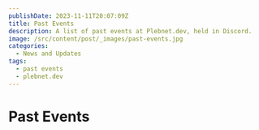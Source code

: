```yaml
---
publishDate: 2023-11-11T20:07:09Z
title: Past Events
description: A list of past events at Plebnet.dev, held in Discord.
image: /src/content/post/_images/past-events.jpg
categories:
  - News and Updates
tags:
  - past events
  - plebnet.dev
---
```



<!-- PAST EVENTS -->
# Past Events


